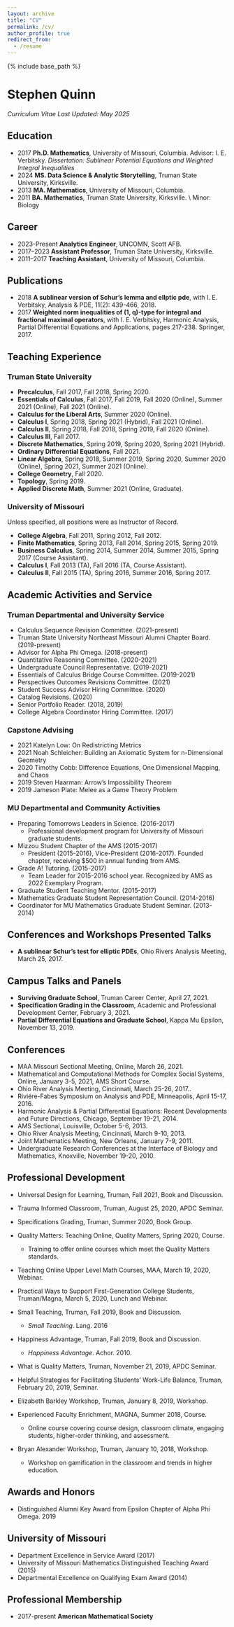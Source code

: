 ```yaml
---
layout: archive
title: "CV"
permalink: /cv/
author_profile: true
redirect_from:
  - /resume
---
```


{% include base_path %}

# Stephen Quinn
*Curriculum Vitae*
*Last Updated: May 2025*

## Education
- 2017 **Ph.D. Mathematics**, University of Missouri, Columbia. Advisor: I. E. Verbitsky. *Dissertation: Sublinear Potential Equations and Weighted Integral Inequalities*
- 2024 **MS. Data Science & Analytic Storytelling**, Truman State University, Kirksville.
- 2013 **MA. Mathematics**, University of Missouri, Columbia.
- 2011 **BA. Mathematics**, Truman State University, Kirksville. \\
Minor: Biology

## Career
- 2023-Present **Analytics Engineer**, UNCOMN, Scott AFB.
- 2017–2023 **Assistant Professor**, Truman State University, Kirksville. 
- 2011–2017 **Teaching Assistant**, University of Missouri, Columbia.

## Publications
- 2018 **A sublinear version of Schur’s lemma and ellptic pde**, with I. E. Verbitsky, Analysis & PDE, 11(2): 439-466, 2018.
- 2017 **Weighted norm inequalities of (1, q)-type for integral and fractional maximal operators**, with I. E. Verbitsky, Harmonic Analysis, Partial Differential Equations and Applications, pages 217-238. Springer, 2017.

## Teaching Experience 
### Truman State University
- **Precalculus**, Fall 2017, Fall 2018, Spring 2020.
- **Essentials of Calculus**, Fall 2017, Fall 2019, Fall 2020 (Online), Summer 2021 (Online), Fall 2021 (Online).
- **Calculus for the Liberal Arts**, Summer 2020 (Online).
- **Calculus I**, Spring 2018, Spring 2021 (Hybrid), Fall 2021 (Online).
- **Calculus II**, Spring 2018, Fall 2018, Spring 2019, Fall 2020 (Online).
- **Calculus III**, Fall 2017.
- **Discrete Mathematics**, Spring 2019, Spring 2020, Spring 2021 (Hybrid).
- **Ordinary Differential Equations**, Fall 2021.
- **Linear Algebra**, Spring 2018, Summer 2019, Spring 2020, Summer 2020 (Online), Spring 2021, Summer 2021 (Online).
- **College Geometry**, Fall 2020.
- **Topology**, Spring 2019.
- **Applied Discrete Math**, Summer 2021 (Online, Graduate).

### University of Missouri
Unless specified, all positions were as Instructor of Record.
- **College Algebra**, Fall 2011, Spring 2012, Fall 2012.
- **Finite Mathematics**, Spring 2013, Fall 2014, Spring 2015, Spring 2019.
- **Business Calculus**, Spring 2014, Summer 2014, Summer 2015, Spring 2017 (Course Assistant). 
- **Calculus I**, Fall 2013 (TA), Fall 2016 (TA, Course Assistant).
- **Calculus II**, Fall 2015 (TA), Spring 2016, Summer 2016, Spring 2017.

## Academic Activities and Service 

### Truman Departmental and University Service
- Calculus Sequence Revision Committee. (2021-present)
- Truman State University Northeast Missouri Alumni Chapter Board. (2019-present)
- Advisor for Alpha Phi Omega. (2018-present)
- Quantitative Reasoning Committee. (2020-2021)
- Undergraduate Council Representative. (2019-2021)
- Essentials of Calculus Bridge Course Committee. (2019-2021)
- Perspectives Outcomes Revisions Committee. (2021)
- Student Success Advisor Hiring Committee. (2020)
- Catalog Revisions. (2020)
- Senior Portfolio Reader. (2018, 2019)
- College Algebra Coordinator Hiring Committee. (2017)

### Capstone Advising
- 2021 Katelyn Low: On Redistricting Metrics
- 2021 Noah Schleicher: Building an Axiomatic System for n-Dimensional Geometry 
- 2020 Timothy Cobb: Difference Equations, One Dimensional Mapping, and Chaos 
- 2019 Steven Haarman: Arrow’s Impossibility Theorem
- 2019 Jameson Plate: Melee as a Game Theory Problem

### MU Departmental and Community Activities
- Preparing Tomorrows Leaders in Science. (2016-2017)
  - Professional development program for University of Missouri graduate students.
- Mizzou Student Chapter of the AMS (2015-2017)
  - President (2015-2016), Vice-President (2016-2017). Founded chapter, receiving $500 in annual funding from AMS.
- Grade A! Tutoring. (2015-2017)
  - Team Leader for 2015-2016 school year. Recognized by AMS as 2022 Exemplary Program.
- Graduate Student Teaching Mentor. (2015-2017)
- Mathematics Graduate Student Representation Council. (2014-2016)
- Coordinator for MU Mathematics Graduate Student Seminar. (2013-2014)

## Conferences and Workshops Presented Talks
- **A sublinear Schur’s test for elliptic PDEs**, Ohio Rivers Analysis Meeting, March 25, 2017.

## Campus Talks and Panels
- **Surviving Graduate School**, Truman Career Center, April 27, 2021. 
- **Specification Grading in the Classroom**, Academic and Professional Development Center, February 3, 2021.
- **Partial Differential Equations and Graduate School**, Kappa Mu Epsilon,
November 13, 2019.

## Conferences
- MAA Missouri Sectional Meeting, Online, March 26, 2021.
- Mathematical and Computational Methods for Complex Social Systems,
Online, January 3-5, 2021, AMS Short Course.
-  Ohio River Analysis Meeting, Cincinnati, March 25-26, 2017..
-  Riviére-Fabes Symposium on Analysis and PDE, Minneapolis, April 15-17, 2016.
-  Harmonic Analysis & Partial Differential Equations: Recent Developments and Future Directions, Chicago, September 19-21, 2014.
-  AMS Sectional, Louisville, October 5-6, 2013.
-  Ohio River Analysis Meeting, Cincinnati, March 9-10, 2013.
-  Joint Mathematics Meeting, New Orleans, January 7-9, 2011.
-  Undergraduate Research Conferences at the Interface of Biology and Mathematics, Knoxville, November 19-20, 2010.

## Professional Development
-  Universal Design for Learning, Truman, Fall 2021, Book and Discussion. 
- Trauma Informed Classroom, Truman, August 25, 2020, APDC Seminar.
- Specifications Grading, Truman, Summer 2020, Book Group.
- Quality Matters: Teaching Online, Quality Matters, Spring 2020, Course.
  - Training to offer online courses which meet the Quality Matters standards.
- Teaching Online Upper Level Math Courses, MAA, March 19, 2020, Webinar.
- Practical Ways to Support First-Generation College Students, Truman/Magna, March 5, 2020, Lunch and Webinar.
- Small Teaching, Truman, Fall 2019, Book and Discussion. 
  - *Small Teaching*. Lang. 2016
- Happiness Advantage, Truman, Fall 2019, Book and Discussion. 
  - *Happiness Advantage*. Achor. 2010.

- What is Quality Matters, Truman, November 21, 2019, APDC Seminar. 
- Helpful Strategies for Facilitating Students’ Work-Life Balance, Truman, February 20, 2019,  Seminar.
- Elizabeth Barkley Workshop, Truman, January 8, 2019, Workshop.
- Experienced Faculty Enrichment, MAGNA, Summer 2018, Course.
  - Online course covering course design, classroom climate, engaging students, higher-order thinking, and assessment.
- Bryan Alexander Workshop, Truman, January 10, 2018, Workshop. 
  - Workshop on gamification in the classroom and trends in higher education.

## Awards and Honors
- Distinguished Alumni Key Award from Epsilon Chapter of Alpha Phi Omega. 2019

## University of Missouri
- Department Excellence in Service Award (2017)
- University of Missouri Mathematics Distinguished Teaching Award (2015)
- Departmental Excellence on Qualifying Exam Award (2014)

## Professional Membership

- 2017-present **American Mathematical Society**
